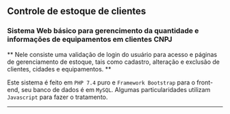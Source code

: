 ## Controle de estoque de clientes

### Sistema Web básico para gerencimento da quantidade e informações de equipamentos em clientes CNPJ

** Nele consiste uma validação de login do usuário para acesso e páginas de gerenciamento de estoque, tais como cadastro, alteração e exclusão de clientes, cidades e equipamentos. **

Este sistema é feito em `PHP 7.4` puro e `Framework Bootstrap` para o front-end, seu banco de dados é em `MySQL`. Algumas particularidades utilizam `Javascript` para fazer o tratamento.

___

